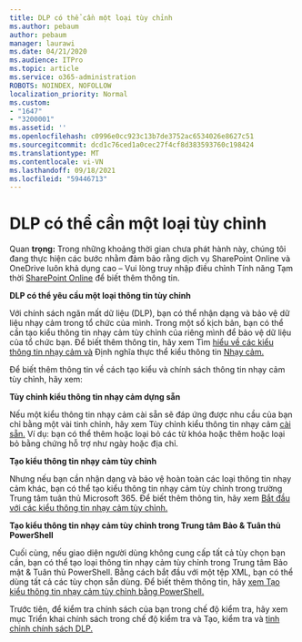 ```yaml
---
title: DLP có thể cần một loại tùy chỉnh
ms.author: pebaum
author: pebaum
manager: laurawi
ms.date: 04/21/2020
ms.audience: ITPro
ms.topic: article
ms.service: o365-administration
ROBOTS: NOINDEX, NOFOLLOW
localization_priority: Normal
ms.custom:
- "1647"
- "3200001"
ms.assetid: ''
ms.openlocfilehash: c0996e0cc923c13b7de3752ac6534026e8627c51
ms.sourcegitcommit: dcd1c76ced1a0cec27f4cf8d383593760c198424
ms.translationtype: MT
ms.contentlocale: vi-VN
ms.lasthandoff: 09/18/2021
ms.locfileid: "59446713"
---
```

# <a name="dlp-might-need-a-custom-type"></a>DLP có thể cần một loại tùy chỉnh

Quan **trọng:** Trong những khoảng thời gian chưa phát hành này, chúng tôi đang thực hiện các bước nhằm đảm bảo rằng dịch vụ SharePoint Online và OneDrive luôn khả dụng cao – Vui lòng truy nhập điều chỉnh Tính năng Tạm thời [SharePoint Online](https://aka.ms/ODSPAdjustments) để biết thêm thông tin.

**DLP có thể yêu cầu một loại thông tin tùy chỉnh**

Với chính sách ngăn mất dữ liệu (DLP), bạn có thể nhận dạng và bảo vệ dữ liệu nhạy cảm trong tổ chức của mình. Trong một số kịch bản, bạn có thể cần tạo kiểu thông tin nhạy cảm tùy chỉnh của riêng mình để bảo vệ dữ liệu của tổ chức bạn. Để biết thêm thông tin, hãy xem Tìm [hiểu về các kiểu thông tin nhạy cảm và](https://docs.microsoft.com/microsoft-365/compliance/sensitive-information-type-learn-about) Định nghĩa thực thể kiểu thông tin [Nhạy cảm.](https://docs.microsoft.com/microsoft-365/compliance/sensitive-information-type-entity-definitions)

Để biết thêm thông tin về cách tạo kiểu và chính sách thông tin nhạy cảm tùy chỉnh, hãy xem: 

**Tùy chỉnh kiểu thông tin nhạy cảm dựng sẵn**

Nếu một kiểu thông tin nhạy cảm cài sẵn sẽ đáp ứng được nhu cầu của bạn chỉ bằng một vài tinh chỉnh, hãy xem Tùy chỉnh kiểu thông tin nhạy cảm [cài sẵn.](https://docs.microsoft.com/microsoft-365/compliance/customize-a-built-in-sensitive-information-type) Ví dụ: bạn có thể thêm hoặc loại bỏ các từ khóa hoặc thêm hoặc loại bỏ bằng chứng hỗ trợ như ngày hoặc địa chỉ.

**Tạo kiểu thông tin nhạy cảm tùy chỉnh**

Nhưng nếu bạn cần nhận dạng và bảo vệ hoàn toàn các loại thông tin nhạy cảm khác, bạn có thể tạo kiểu thông tin nhạy cảm tùy chỉnh trong trường Trung tâm tuân thủ Microsoft 365. Để biết thêm thông tin, hãy xem [Bắt đầu với các kiểu thông tin nhạy cảm tùy chỉnh.](https://docs.microsoft.com/microsoft-365/compliance/customize-a-built-in-sensitive-information-type)

**Tạo kiểu thông tin nhạy cảm tùy chỉnh trong Trung tâm Bảo & Tuân thủ PowerShell**

Cuối cùng, nếu giao diện người dùng không cung cấp tất cả tùy chọn bạn cần, bạn có thể tạo loại thông tin nhạy cảm tùy chỉnh trong Trung tâm Bảo mật & Tuân thủ PowerShell. Bằng cách bắt đầu với một tệp XML, bạn có thể dùng tất cả các tùy chọn sẵn dùng. Để biết thêm thông tin, hãy [xem Tạo kiểu thông tin nhạy cảm tùy chỉnh bằng PowerShell.](https://docs.microsoft.com/microsoft-365/compliance/create-a-custom-sensitive-information-type-in-scc-powershell)

Trước tiên, để kiểm tra [](https://docs.microsoft.com/microsoft-365/compliance/dlp-learn-about-dlp#implement-policy-in-test-mode) chính sách của bạn trong chế độ kiểm tra, hãy xem mục Triển khai chính sách trong chế độ kiểm tra và Tạo, kiểm tra và [tinh chỉnh chính sách DLP.](https://docs.microsoft.com/microsoft-365/compliance/create-test-tune-dlp-policy) 